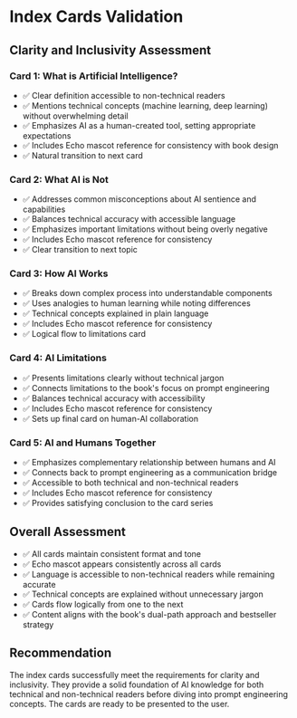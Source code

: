 # Index Cards Validation

## Clarity and Inclusivity Assessment

### Card 1: What is Artificial Intelligence?
- ✅ Clear definition accessible to non-technical readers
- ✅ Mentions technical concepts (machine learning, deep learning) without overwhelming detail
- ✅ Emphasizes AI as a human-created tool, setting appropriate expectations
- ✅ Includes Echo mascot reference for consistency with book design
- ✅ Natural transition to next card

### Card 2: What AI is Not
- ✅ Addresses common misconceptions about AI sentience and capabilities
- ✅ Balances technical accuracy with accessible language
- ✅ Emphasizes important limitations without being overly negative
- ✅ Includes Echo mascot reference for consistency
- ✅ Clear transition to next topic

### Card 3: How AI Works
- ✅ Breaks down complex process into understandable components
- ✅ Uses analogies to human learning while noting differences
- ✅ Technical concepts explained in plain language
- ✅ Includes Echo mascot reference for consistency
- ✅ Logical flow to limitations card

### Card 4: AI Limitations
- ✅ Presents limitations clearly without technical jargon
- ✅ Connects limitations to the book's focus on prompt engineering
- ✅ Balances technical accuracy with accessibility
- ✅ Includes Echo mascot reference for consistency
- ✅ Sets up final card on human-AI collaboration

### Card 5: AI and Humans Together
- ✅ Emphasizes complementary relationship between humans and AI
- ✅ Connects back to prompt engineering as a communication bridge
- ✅ Accessible to both technical and non-technical readers
- ✅ Includes Echo mascot reference for consistency
- ✅ Provides satisfying conclusion to the card series

## Overall Assessment
- ✅ All cards maintain consistent format and tone
- ✅ Echo mascot appears consistently across all cards
- ✅ Language is accessible to non-technical readers while remaining accurate
- ✅ Technical concepts are explained without unnecessary jargon
- ✅ Cards flow logically from one to the next
- ✅ Content aligns with the book's dual-path approach and bestseller strategy

## Recommendation
The index cards successfully meet the requirements for clarity and inclusivity. They provide a solid foundation of AI knowledge for both technical and non-technical readers before diving into prompt engineering concepts. The cards are ready to be presented to the user.
